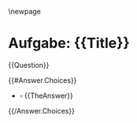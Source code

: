 \newpage
# Aufgabe: {{Title}}

{{Question}}

{{\#Answer.Choices}}

-   $\square$ {{TheAnswer}}

{{/Answer.Choices}}
